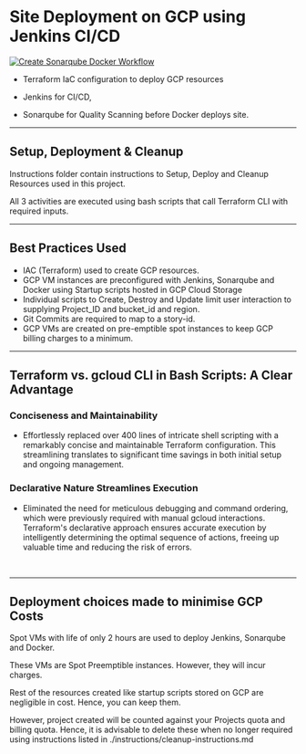# Site Deployment on GCP using Jenkins CI/CD

[![Create Sonarqube Docker Workflow](https://github.com/preciso-in/gha-sonarqube-docker/actions/workflows/main.yml/badge.svg)](https://github.com/preciso-in/gha-sonarqube-docker/actions/workflows/main.yml)

- Terraform IaC configuration to deploy GCP resources

- Jenkins for CI/CD,

- Sonarqube for Quality Scanning before Docker deploys site.

---

<!-- Update the README.MD for this project -->

## Setup, Deployment & Cleanup

Instructions folder contain instructions to Setup, Deploy and Cleanup Resources used in this project.

All 3 activities are executed using bash scripts that call Terraform CLI with required inputs.

---

## Best Practices Used

- IAC (Terraform) used to create GCP resources.
- GCP VM instances are preconfigured with Jenkins, Sonarqube and Docker using Startup scripts hosted in GCP Cloud Storage
- Individual scripts to Create, Destroy and Update limit user interaction to supplying Project_ID and bucket_id and region.
- Git Commits are required to map to a story-id.
- GCP VMs are created on pre-emptible spot instances to keep GCP billing charges to a minimum.

---

## Terraform vs. gcloud CLI in Bash Scripts: A Clear Advantage

### Conciseness and Maintainability

- Effortlessly replaced over 400 lines of intricate shell scripting with a remarkably concise and maintainable Terraform configuration. This streamlining translates to significant time savings in both initial setup and ongoing management.

### Declarative Nature Streamlines Execution

- Eliminated the need for meticulous debugging and command ordering, which were previously required with manual gcloud interactions. Terraform's declarative approach ensures accurate execution by intelligently determining the optimal sequence of actions, freeing up valuable time and reducing the risk of errors.

<br>

---

## Deployment choices made to minimise GCP Costs

Spot VMs with life of only 2 hours are used to deploy Jenkins, Sonarqube and Docker.

These VMs are Spot Preemptible instances. However, they will incur charges.

Rest of the resources created like startup scripts stored on GCP are negligible in cost. Hence, you can keep them.

However, project created will be counted against your Projects quota and billing quota.
Hence, it is advisable to delete these when no longer required using instructions listed in ./instructions/cleanup-instructions.md

